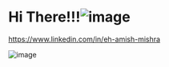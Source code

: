 # Hi There!!!![image](https://github.com/Amishmishra20/Amishmishra20/assets/92204497/a98d42f0-ef7c-4ce4-9968-86964a649522)

https://www.linkedin.com/in/eh-amish-mishra


![image](https://github.com/Amishmishra20/Amishmishra20/assets/92204497/c58aa3a8-72f7-4a0e-a113-4de7e9606fab)
